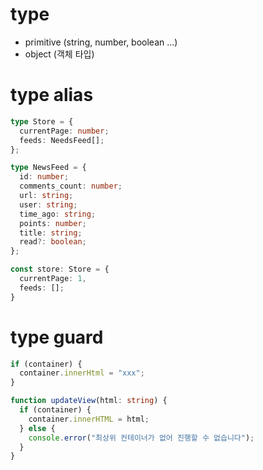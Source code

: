 # type

- primitive (string, number, boolean ...)
- object (객체 타입)

# type alias

```ts
type Store = {
  currentPage: number;
  feeds: NeedsFeed[];
};

type NewsFeed = {
  id: number;
  comments_count: number;
  url: string;
  user: string;
  time_ago: string;
  points: number;
  title: string;
  read?: boolean;
};

const store: Store = {
  currentPage: 1,
  feeds: [];
}
```

# type guard

```ts
if (container) {
  container.innerHtml = "xxx";
}

function updateView(html: string) {
  if (container) {
    container.innerHTML = html;
  } else {
    console.error("최상위 컨테이너가 없어 진행할 수 없습니다");
  }
}
```
